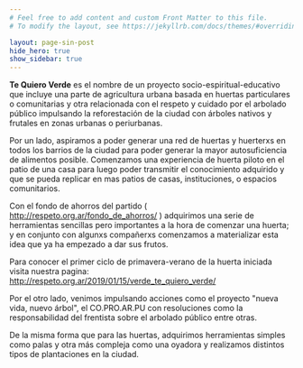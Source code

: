 ```yaml
---
# Feel free to add content and custom Front Matter to this file.
# To modify the layout, see https://jekyllrb.com/docs/themes/#overriding-theme-defaults

layout: page-sin-post
hide_hero: true
show_sidebar: true
---
```


**Te Quiero Verde** es el nombre de un proyecto socio-espiritual-educativo que incluye una parte de agricultura urbana basada en huertas particulares o comunitarias y otra relacionada con el respeto y cuidado por el arbolado público impulsando la reforestación de la ciudad con árboles nativos y frutales en zonas urbanas o periurbanas.

Por un lado, aspiramos a poder generar una red de huertas y huerterxs en todos los barrios de la ciudad para poder generar la mayor autosuficiencia de alimentos posible.
Comenzamos una experiencia de huerta piloto en el patio de una casa para luego poder transmitir el conocimiento adquirido y que se pueda replicar en mas patios de casas, instituciones, o espacios comunitarios.

Con el fondo de ahorros del partido ( http://respeto.org.ar/fondo_de_ahorros/ ) adquirimos una serie de herramientas sencillas pero importantes a la hora de comenzar una huerta; y en conjunto con algunxs compañerxs comenzamos a materializar esta idea que ya ha empezado a dar sus frutos.

Para conocer el primer ciclo de primavera-verano de la huerta iniciada visita nuestra pagina: http://respeto.org.ar/2019/01/15/verde_te_quiero_verde/

Por el otro lado, venimos impulsando acciones como el proyecto "nueva vida, nuevo árbol",  el CO.PRO.AR.PU con resoluciones como la responsabilidad del frentista sobre el arbolado público entre otras.

De la misma forma que para las huertas, adquirimos herramientas simples como palas y otra más compleja como una oyadora y realizamos distintos tipos de plantaciones en la ciudad.
